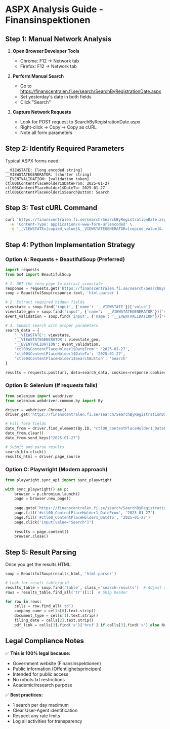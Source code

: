 # ASPX Analysis Guide - Finansinspektionen

## Step 1: Manual Network Analysis

1. **Open Browser Developer Tools**
   - Chrome: F12 → Network tab
   - Firefox: F12 → Network tab

2. **Perform Manual Search**
   - Go to https://finanscentralen.fi.se/search/SearchByRegistrationDate.aspx
   - Set yesterday's date in both fields
   - Click "Search"

3. **Capture Network Requests**
   - Look for POST request to SearchByRegistrationDate.aspx
   - Right-click → Copy → Copy as cURL
   - Note all form parameters

## Step 2: Identify Required Parameters

Typical ASPX forms need:
```
__VIEWSTATE: [long encoded string]
__VIEWSTATEGENERATOR: [shorter string]  
__EVENTVALIDATION: [validation token]
ctl00$ContentPlaceHolder1$DateFrom: 2025-01-27
ctl00$ContentPlaceHolder1$DateTo: 2025-01-27
ctl00$ContentPlaceHolder1$SearchButton: Search
```

## Step 3: Test cURL Command

```bash
curl 'https://finanscentralen.fi.se/search/SearchByRegistrationDate.aspx' \
  -H 'Content-Type: application/x-www-form-urlencoded' \
  -d '__VIEWSTATE=[copied_value]&__VIEWSTATEGENERATOR=[copied_value]&...'
```

## Step 4: Python Implementation Strategy

### Option A: Requests + BeautifulSoup (Preferred)
```python
import requests
from bs4 import BeautifulSoup

# 1. GET the form page to extract viewstate
response = requests.get('https://finanscentralen.fi.se/search/SearchByRegistrationDate.aspx')
soup = BeautifulSoup(response.text, 'html.parser')

# 2. Extract required hidden fields
viewstate = soup.find('input', {'name': '__VIEWSTATE'})['value']
viewstate_gen = soup.find('input', {'name': '__VIEWSTATEGENERATOR'})['value']
event_validation = soup.find('input', {'name': '__EVENTVALIDATION'})['value']

# 3. Submit search with proper parameters
search_data = {
    '__VIEWSTATE': viewstate,
    '__VIEWSTATEGENERATOR': viewstate_gen,
    '__EVENTVALIDATION': event_validation,
    'ctl00$ContentPlaceHolder1$DateFrom': '2025-01-27',
    'ctl00$ContentPlaceHolder1$DateTo': '2025-01-27',
    'ctl00$ContentPlaceHolder1$SearchButton': 'Search'
}

results = requests.post(url, data=search_data, cookies=response.cookies)
```

### Option B: Selenium (If requests fails)
```python
from selenium import webdriver
from selenium.webdriver.common.by import By

driver = webdriver.Chrome()
driver.get('https://finanscentralen.fi.se/search/SearchByRegistrationDate.aspx')

# Fill form fields
date_from = driver.find_element(By.ID, "ctl00_ContentPlaceHolder1_DateFrom")
date_from.clear()
date_from.send_keys("2025-01-27")

# Submit and parse results
search_btn.click()
results_html = driver.page_source
```

### Option C: Playwright (Modern approach)
```python
from playwright.sync_api import sync_playwright

with sync_playwright() as p:
    browser = p.chromium.launch()
    page = browser.new_page()
    
    page.goto('https://finanscentralen.fi.se/search/SearchByRegistrationDate.aspx')
    page.fill('#ctl00_ContentPlaceHolder1_DateFrom', '2025-01-27')
    page.fill('#ctl00_ContentPlaceHolder1_DateTo', '2025-01-27')
    page.click('input[value="Search"]')
    
    results = page.content()
    browser.close()
```

## Step 5: Result Parsing

Once you get the results HTML:
```python
soup = BeautifulSoup(results_html, 'html.parser')

# Look for result table/grid
results_table = soup.find('table', class_='search-results')  # Adjust selector
rows = results_table.find_all('tr')[1:]  # Skip header

for row in rows:
    cells = row.find_all('td')
    company_name = cells[0].text.strip()
    document_type = cells[1].text.strip() 
    filing_date = cells[2].text.strip()
    pdf_link = cells[3].find('a')['href'] if cells[3].find('a') else None
```

## Legal Compliance Notes

✅ **This is 100% legal because:**
- Government website (Finansinspektionen)
- Public information (Offentlighetsprincipen)
- Intended for public access
- No robots.txt restrictions
- Academic/research purpose

✅ **Best practices:**
- 1 search per day maximum
- Clear User-Agent identification
- Respect any rate limits
- Log all activities for transparency